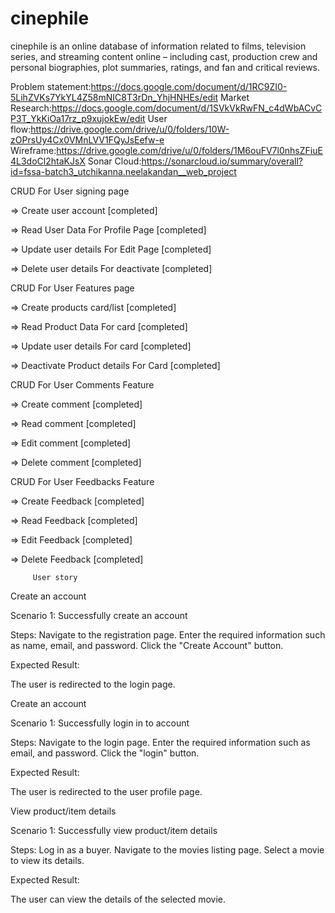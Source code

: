 # cinephile

cinephile is an online database of information related to films, television series, and streaming content online – including cast, production crew and personal biographies, plot summaries, ratings, and fan and critical reviews.

Problem statement:https://docs.google.com/document/d/1RC9ZI0-5LihZVKs7YkYL4Z58mNIC8T3rDn_YhjHNHEs/edit
Market Research:https://docs.google.com/document/d/1SVkVkRwFN_c4dWbACvCP3T_YkKiOa17rz_p9xujokEw/edit
User flow:https://drive.google.com/drive/u/0/folders/10W-zOPrsUy4Cx0VMnLVV1FQyJsEefw-e
Wireframe:https://drive.google.com/drive/u/0/folders/1M6ouFV7l0nhsZFiuE4L3doCl2htaKJsX
Sonar Cloud:https://sonarcloud.io/summary/overall?id=fssa-batch3_utchikanna.neelakandan__web_project

CRUD For User signing page

=> Create user account [completed]


=> Read User Data For Profile Page [completed]


=> Update user details For Edit Page [completed]


=> Delete user details For deactivate [completed]


CRUD For User Features page

=> Create products card/list [completed]


=> Read Product Data For card [completed]


=> Update user details For card [completed]


=> Deactivate Product details For Card [completed]


CRUD For User Comments Feature


=> Create comment [completed]


=> Read comment [completed]


=> Edit comment [completed]


=> Delete comment [completed]


CRUD For User Feedbacks Feature


=> Create Feedback [completed]


=> Read Feedback [completed]


=> Edit Feedback [completed]


=> Delete Feedback [completed]

         User story 
         

Create an account


Scenario 1: Successfully create an account


Steps: Navigate to the registration page.
Enter the required information such as name, email, and password.
Click the "Create Account" button.


Expected Result:


The user is redirected to the login page.



Create an account


Scenario 1: Successfully login in to account

Steps: Navigate to the login page.
Enter the required information such as email, and password.
Click the "login" button.


Expected Result:

The user is redirected to the user profile page.



View product/item details


Scenario 1: Successfully view product/item details


Steps: Log in as a buyer.
Navigate to the movies listing page.
Select a movie to view its details.


Expected Result:


The user can view the details of the selected movie.


